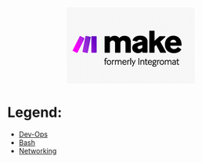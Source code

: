 <div align="center">

![Make](pic/make_logo.gif)
</div>

# Legend:

   * [Dev-Ops](devops/README.md)
   * [Bash](bash/README.md)
   * [Networking](networking/README.md)
